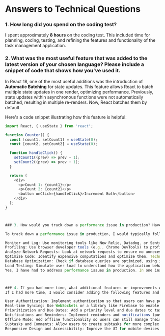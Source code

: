 # Answers to Technical Questions

### 1. How long did you spend on the coding test?

I spent approximately **8 hours** on the coding test. This included time for planning, coding, testing, and refining the features and functionality of the task management application.

### 2. What was the most useful feature that was added to the latest version of your chosen language? Please include a snippet of code that shows how you've used it.

In React 18, one of the most useful additions was the introduction of **Automatic Batching** for state updates. This feature allows React to batch multiple state updates in one render, optimizing performance. Previously, state updates within asynchronous functions were not automatically batched, resulting in multiple re-renders. Now, React batches them by default.

Here's a code snippet illustrating how this feature is helpful:

```javascript
import React, { useState } from 'react';

function Counter() {
  const [count1, setCount1] = useState(0);
  const [count2, setCount2] = useState(0);

  function handleClick() {
    setCount1((prev) => prev + 1);
    setCount2((prev) => prev + 1);
  }

  return (
    <div>
      <p>Count 1: {count1}</p>
      <p>Count 2: {count2}</p>
      <button onClick={handleClick}>Increment Both</button>
    </div>
  );
}



### 3. How would you track down a performance issue in production? Have you ever had to do this?

To track down a performance issue in production, I would typically follow these steps:

Monitor and Log: Use monitoring tools like New Relic, Datadog, or Sentry to log performance metrics and identify slow requests or components. I’d look for specific patterns or anomalies in CPU usage, memory usage, and response times.
Profiling: Use browser developer tools (e.g., Chrome DevTools) to profile the application and identify slow-performing components. Tools like the React Profiler are useful to check component re-rendering frequency.
Analyze Network Requests: Look at network requests to ensure no unnecessary or redundant API calls are being made, and verify if any requests are taking longer than expected.
Optimize Code: Identify expensive computations and optimize them. Techniques like memoization with React.memo or useMemo, lazy loading, and code-splitting can help.
Database Optimization: Check if database queries are optimized, using indexing, caching, or pagination if applicable.
Load Testing: Simulate user load to understand how the application behaves under stress and identify bottlenecks.
Yes, I have had to address performance issues in production. In one instance, there was a page load delay due to large, unoptimized images. I resolved it by implementing lazy loading and serving images in modern formats, which significantly improved the load time.



### 4. If you had more time, what additional features or improvements would you consider adding to the task management application?
If I had more time, I would consider adding the following features and improvements:

User Authentication: Implement authentication so that users can have personalized task lists, with options to log in via Google or Facebook.
Real-time Syncing: Use WebSockets or a library like Firebase to enable real-time updates for task changes across multiple devices.
Prioritization and Due Dates: Add a priority level and due dates to tasks, with options to filter tasks by priority and sort by due date.
Notifications and Reminders: Implement reminders and notifications (push notifications on mobile or desktop) for upcoming tasks or due dates.
Offline Mode: Add offline functionality so users can still manage their tasks without internet access, and sync changes when they reconnect.
Subtasks and Comments: Allow users to create subtasks for more complex tasks and add comments for collaboration.
Responsive Design and Accessibility: Improve the UI for mobile devices and enhance accessibility for screen readers to ensure inclusivity.
```
